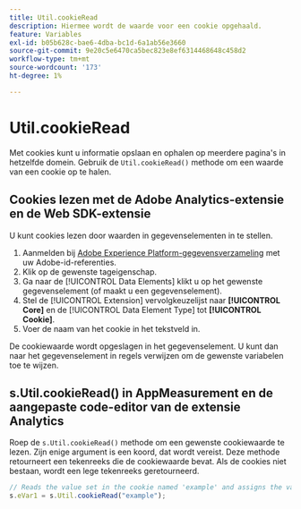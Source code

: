 ```yaml
---
title: Util.cookieRead
description: Hiermee wordt de waarde voor een cookie opgehaald.
feature: Variables
exl-id: b05b628c-bae6-4dba-bc1d-6a1ab56e3660
source-git-commit: 9e20c5e6470ca5bec823e8ef6314468648c458d2
workflow-type: tm+mt
source-wordcount: '173'
ht-degree: 1%

---
```


# Util.cookieRead

Met cookies kunt u informatie opslaan en ophalen op meerdere pagina&#39;s in hetzelfde domein. Gebruik de `Util.cookieRead()` methode om een waarde van een cookie op te halen.

## Cookies lezen met de Adobe Analytics-extensie en de Web SDK-extensie

U kunt cookies lezen door waarden in gegevenselementen in te stellen.

1. Aanmelden bij [Adobe Experience Platform-gegevensverzameling](https://experience.adobe.com/data-collection) met uw Adobe-id-referenties.
2. Klik op de gewenste tageigenschap.
3. Ga naar de [!UICONTROL Data Elements] klikt u op het gewenste gegevenselement (of maakt u een gegevenselement).
4. Stel de [!UICONTROL Extension] vervolgkeuzelijst naar **[!UICONTROL Core]** en de [!UICONTROL Data Element Type] tot **[!UICONTROL Cookie]**.
5. Voer de naam van het cookie in het tekstveld in.

De cookiewaarde wordt opgeslagen in het gegevenselement. U kunt dan naar het gegevenselement in regels verwijzen om de gewenste variabelen toe te wijzen.

## s.Util.cookieRead() in AppMeasurement en de aangepaste code-editor van de extensie Analytics

Roep de `s.Util.cookieRead()` methode om een gewenste cookiewaarde te lezen. Zijn enige argument is een koord, dat wordt vereist. Deze methode retourneert een tekenreeks die de cookiewaarde bevat. Als de cookies niet bestaan, wordt een lege tekenreeks geretourneerd.

```js
// Reads the value set in the cookie named 'example' and assigns the value to eVar1
s.eVar1 = s.Util.cookieRead("example");
```
